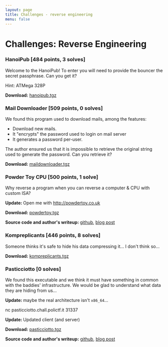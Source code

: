 ```yaml
---
layout: page
title: Challenges - reverse engineering
menu: false
---
```


# Challenges: Reverse Engineering

### HanoiPub [484 points, 3 solves]

<p>Welcome to the HanoiPub! To enter you will need to provide the bouncer the secret passphrase. Can you get it?</p><p>Hint: ATMega 328P</p>

<b>Download:</b> [hanoipub.tgz](/files/hanoipub.bdab7cd1353efc741882c2bd878a36bf46249360b83ce937e452a7efba4d9d84.tgz)

### Mail Downloader [509 points, 0 solves]

<p>We found this program used to download mails, among the features:<ul><li>Download new mails.</li><li>It "encrypts" the password used to login on mail server</li><li>It generates a password per-user.</li></ul>The author ensured us that it is impossible to retrieve the original string used to generate
the password. Can you retrieve it?</p>

<b>Download:</b> [maildownloader.tgz](/files/maildownloader.c2e53196541062af9fd025fd3e7a5c24291c0bb208ead8cb802552c498bbff92.tgz)

### Powder Toy CPU [500 points, 1 solve]

<p>Why reverse a program when you can reverse a computer & CPU with custom ISA?</p><p><b>Update: </b>Open me with <a href="http://powdertoy.co.uk">http://powdertoy.co.uk</a></p>

<b>Download:</b> [powdertoy.tgz](/files/powdertoy.0a671ae48ae6c79ea4ee0a1f5f859866bc65f6095cbee356b57057fe016d0711.tgz)

<b>Source code and author's writeup: </b> [github](https://github.com/PoliCTF/sources2017/tree/master/reversing-PowderToyCPU), [blog post](https://toh.necst.it/polictf2017/reversing/PowderToy-CPU/)

### Kompreplicants [446 points, 8 solves]

<p>Someone thinks it's safe to hide his data compressing it... I don't think so...</p>

<b>Download:</b> [kompreplicants.tgz](/files/kompreplicants.3c02c932a9ce6feb1021ade84bc4fe498aecee3d88a40d1a16535d4b782d27a2.tgz)

### Pasticciotto [0 solves]

<p>We found this executable and we think it must have something in common with the baddies' infrastructure. We would be glad to understand what data they are hiding from us...</p><p><b>Update: </b>maybe the real architecture isn't <code>x86_64</code>...</p><p>nc pasticciotto.chall.polictf.it 31337</p><p><b>Update: </b>Updated client (and server)</p>

<b>Download:</b> [pasticciotto.tgz](/files/pasticciotto_new.tgz)

<b>Source code and author's writeup:</b> [github](https://github.com/PoliCTF/pasticciotto), [blog post](https://toh.necst.it/polictf/reversing/Pasticciotto/)